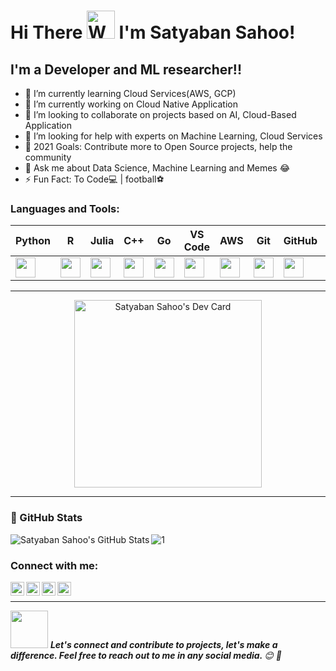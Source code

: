 <h1>
    Hi There
    <img src="https://raw.githubusercontent.com/nixin72/nixin72/master/wave.gif" 
         alt="Waving hand animated gif"
         height="45"
         width="45" />
    I'm Satyaban Sahoo!
</h1>

## I'm a Developer and ML researcher!!

- 🌱 I’m currently learning Cloud Services(AWS, GCP)
- 🔭 I’m currently working on Cloud Native Application
- 👯 I’m looking to collaborate on projects based on AI, Cloud-Based Application
- 🤔 I’m looking for help with experts on Machine Learning, Cloud Services
- 🥅 2021 Goals: Contribute more to Open Source projects, help the community
- 💬 Ask me about Data Science, Machine Learning and Memes 😂
- ⚡ Fun Fact: To Code:computer: | football:soccer:

### Languages and Tools:

| Python | R | Julia | C++ | Go | VS Code | AWS | Git | GitHub | MySQL | MongoDB | Terminal |
| --- | --- | --- | --- | --- | --- | --- | --- | --- | --- | --- | --- |
| <img height="32px" src="https://cdn.svgporn.com/logos/python.svg"> | <img height="32px" src=https://cdn.svgporn.com/logos/r-lang.svg> | <img height="32px" src=https://cdn.svgporn.com/logos/julia.svg> | <img height="32px" src="https://cdn.svgporn.com/logos/c-plusplus.svg"> | <img height="32px" src="https://cdn.svgporn.com/logos/gopher.svg"> | <img height="32px" src="https://cdn.svgporn.com/logos/visual-studio-code.svg"> | <img height="32px" src="https://cdn.svgporn.com/logos/aws.svg"> | <img height="32px" src="https://cdn.svgporn.com/logos/git-icon.svg"> | <img height="32px" src="https://cdn.svgporn.com/logos/github-octocat.svg"> | <img height="32px" src="https://cdn.svgporn.com/logos/mysql.svg"> | <img height="32px" src="https://cdn.svgporn.com/logos/mongodb.svg"> | <img height="32px" src="https://cdn.svgporn.com/logos/terminal.svg"> |

---

<center><a href="https://app.daily.dev/satyaban2000"><img src="https://api.daily.dev/devcards/c4896af5b614490eabbc0cc0feb80dce.png?r=ztr" width="300" alt="Satyaban Sahoo's Dev Card"/></a></center>

---

### <summary>:dart: GitHub Stats</summary>

<img align="left" alt="Satyaban Sahoo's GitHub Stats" src="https://github-readme-stats.vercel.app/api?username=satyabansahoo2000&count_private=true&theme=flag-india&show_icons=true&hide_border=true"/>

![1](https://github-readme-stats.vercel.app/api/top-langs/?username=satyabansahoo2000&theme=flag-india)

### Connect with me:

[<img align="left" alt="linkedin | LinkedIn" width="22px" src="https://cdn.jsdelivr.net/npm/simple-icons@v3/icons/linkedin.svg" />][linkedin]

[<img align="left" alt="instagram | Instagram" width="22px" src="https://cdn.jsdelivr.net/npm/simple-icons@v3/icons/instagram.svg" />][instagram]

[<img align="left" alt="dev.to | dev.to" width="22px" src="https://d2fltix0v2e0sb.cloudfront.net/dev-badge.svg" />][dev.to]

[<img align="left" alt="twitter | Twitter" width="22px" src="https://cdn.jsdelivr.net/npm/simple-icons@3.13.0/icons/twitter.svg" />][twitter]

<br />

---
<img src="https://media.giphy.com/media/LnQjpWaON8nhr21vNW/giphy.gif" width="60"> <em><b>Let's connect and contribute to projects, let's make a difference. Feel free to reach out to me in any social media. </b> 😊 💜</em>

[instagram]: https://instagram.com/satyabansahoo2000
[linkedin]: https://linkedin.com/in/satyabansahoo2000
[dev.to]: https://app.daily.dev/satyaban2000
[twitter]: https://twitter.com/satyaban_sahoo5
